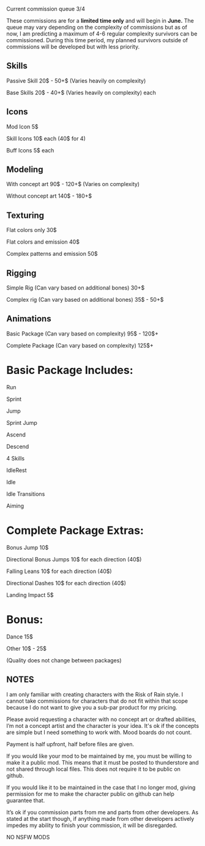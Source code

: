 Current commission queue 3/4

These commissions are for a **limited time only** and will begin in **June.** The queue may vary depending on the complexity of commissions but as of now, I am predicting a maximum of 4-6 regular complexity survivors can be commissioned. During this time period, my planned survivors outside of commissions will be developed but with less priority.

## Skills

Passive Skill 20$ - 50+$ (Varies heavily on complexity)

Base Skills 20$ - 40+$ (Varies heavily on complexity) each


## Icons

Mod Icon 5$

Skill Icons 10$ each (40$ for 4)

Buff Icons 5$ each 


## Modeling

With concept art  90$ - 120+$ (Varies on complexity)

Without concept art 140$ - 180+$ 


## Texturing

Flat colors only 30$

Flat colors and emission 40$

Complex patterns and emission 50$


## Rigging

Simple Rig (Can vary based on additional bones) 30+$

Complex rig (Can vary based on additional bones) 35$ - 50+$


## Animations 

Basic Package (Can vary based on complexity) 95$ - 120$+

Complete Package (Can vary based on complexity) 125$+

# Basic Package Includes:

Run

Sprint

Jump

Sprint Jump

Ascend

Descend

4 Skills 

IdleRest 

Idle

Idle Transitions

Aiming

# Complete Package Extras:

Bonus Jump 10$

Directional Bonus Jumps 10$ for each direction (40$)

Falling Leans 10$ for each direction (40$)

Directional Dashes 10$ for each direction (40$)

Landing Impact 5$ 

# Bonus:

Dance 15$

Other 10$ - 25$ 

(Quality does not change between packages)

## NOTES

I am only familiar with creating characters with the Risk of Rain style. I cannot take commissions for characters that do not fit within that scope because I do not want to give you a sub-par product for my pricing.

Please avoid requesting a character with no concept art or drafted abilities, I’m not a concept artist and the character is your idea. It's ok if the concepts are simple but I need something to work with. Mood boards do not count.

Payment is half upfront, half before files are given.

If you would like your mod to be maintained by me, you must be willing to make it a public mod. This means that it must be posted to thunderstore and not shared through local files. This does not require it to be public on github.

If you would like it to be maintained in the case that I no longer mod, giving permission for me to make the character public on github can help guarantee that.

It’s ok if you commission parts from me and parts from other developers. As stated at the start though, if anything made from other developers actively impedes my ability to finish your commission, it will be disregarded.

NO NSFW MODS
